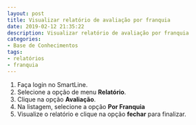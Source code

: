 ```yaml
---
layout: post
title: Visualizar relatório de avaliação por franquia
date: 2019-02-12 21:35:22
description: Visualizar relatório de avaliação por franquia
categories: 
- Base de Conhecimentos
tags:
- relatórios 
- franquia
---
```


<!-- # Visualizar relatório de atendimentos -->

1. Faça login no SmartLine.
2. Selecione a opção de menu **Relatório**.
3. Clique na opção **Avaliação**.
4. Na listagem, selecione a opção **Por Franquia**
5. Visualize o relatório e clique na opção **fechar** para finalizar.